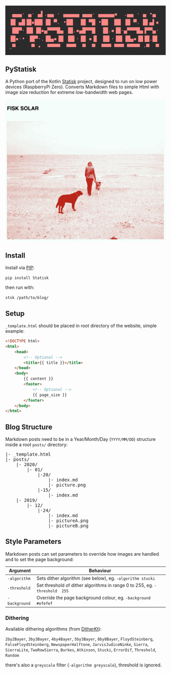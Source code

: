 ![PyStatisk Ascii Logo](https://raw.githubusercontent.com/fiskurgit/PyStatisk/master/assets/ascii_logo.png)
## PyStatisk

A Python port of the Kotlin [Statisk](https://github.com/fiskurgit/Statisk) project, designed to run on low power devices (RaspberryPi Zero). Converts Markdown files to simple Html with image size reduction for extreme low-bandwidth web pages.

![](https://raw.githubusercontent.com/fiskurgit/PyStatisk/master/assets/website_screenshot.png)

## Install

Install via [PIP](https://pypi.org/project/Statisk/):

`pip install Statisk`

then run with:

`stsk /path/to/blog/`

## Setup

`_template.html` should be placed in root directory of the website, simple example:

```html
<!DOCTYPE html>
<html>
    <head>
        <!-- Optional -->
        <title>{{ title }}</title>  
    </head>
    <body>
        {{ content }}
        <footer>
            <!-- Optional -->
            {{ page_size }}
        </footer>
    </body>
</html>
```

## Blog Structure
Markdown posts need to be in a Year/Month/Day (`YYYY/MM/DD`) structure inside a root `posts/` directory:
<pre style="font-family: monospace;">
|- _template.html  
|- posts/  
    |- 2020/  
        |- 01/ 
            |-20/ 
                |- index.md   
                |- picture.png  
            |-15/ 
                |- index.md
    |- 2019/  
        |- 12/    
            |-24/ 
                |- index.md
                |- pictureA.png 
                |- pictureB.png 
</pre> 

## Style Parameters

Markdown posts can set parameters to override how images are handled and to set the page background:

| Argument | Behaviour | 
| --- | --- |
| `-algorithm` | Sets dither algorithm (see below), eg. `-algorithm stucki` |
| `-threshold` | Set threshold of dither algorithms in range 0 to 255, eg. `-threshold  255` |
| `-background` | Override the page background colour, eg. `-background  #efefef` |

### Dithering

Available dithering algorithms (from [DitherKt](https://github.com/fiskurgit/DitherKt)):

`2by2Bayer`, `3by3Bayer`, `4by4Bayer`, `5by3Bayer`, `8by8Bayer`, `FloydSteinberg`, `FalseFloydSteinberg`, `NewspaperHalftone`, `JarvisJudiceNinke`, `Sierra`, `SierraLite`, `TwoRowSierra`, `Burkes`, `Atkinson`, `Stucki`, `ErrorDif`, `Threshold`, `Random`

there's also a `greyscale` filter (`-algorithm greyscale`), threshold is ignored.
